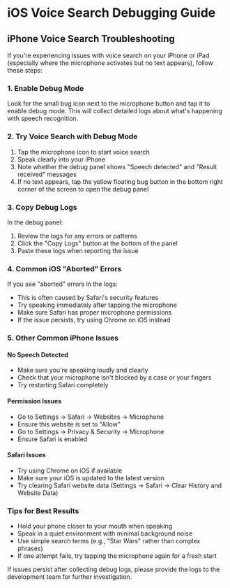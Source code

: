# iOS Voice Search Debugging Guide

## iPhone Voice Search Troubleshooting

If you're experiencing issues with voice search on your iPhone or iPad (especially where the microphone activates but no text appears), follow these steps:

### 1. Enable Debug Mode

Look for the small bug icon next to the microphone button and tap it to enable debug mode. This will collect detailed logs about what's happening with speech recognition.

### 2. Try Voice Search with Debug Mode

1. Tap the microphone icon to start voice search
2. Speak clearly into your iPhone
3. Note whether the debug panel shows "Speech detected" and "Result received" messages
4. If no text appears, tap the yellow floating bug button in the bottom right corner of the screen to open the debug panel

### 3. Copy Debug Logs

In the debug panel:

1. Review the logs for any errors or patterns
2. Click the "Copy Logs" button at the bottom of the panel
3. Paste these logs when reporting the issue

### 4. Common iOS "Aborted" Errors

If you see "aborted" errors in the logs:

- This is often caused by Safari's security features
- Try speaking immediately after tapping the microphone
- Make sure Safari has proper microphone permissions
- If the issue persists, try using Chrome on iOS instead

### 5. Other Common iPhone Issues

#### No Speech Detected

- Make sure you're speaking loudly and clearly
- Check that your microphone isn't blocked by a case or your fingers
- Try restarting Safari completely

#### Permission Issues

- Go to Settings → Safari → Websites → Microphone
- Ensure this website is set to "Allow"
- Go to Settings → Privacy & Security → Microphone
- Ensure Safari is enabled

#### Safari Issues

- Try using Chrome on iOS if available
- Make sure your iOS is updated to the latest version
- Try clearing Safari website data (Settings → Safari → Clear History and Website Data)

### Tips for Best Results

- Hold your phone closer to your mouth when speaking
- Speak in a quiet environment with minimal background noise
- Use simple search terms (e.g., "Star Wars" rather than complex phrases)
- If one attempt fails, try tapping the microphone again for a fresh start

If issues persist after collecting debug logs, please provide the logs to the development team for further investigation.
